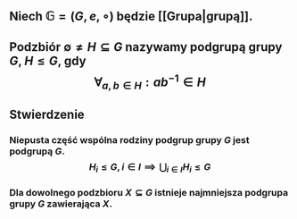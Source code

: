 ## Niech $\mathbb{G} = (G,e, \circ)$ będzie [[Grupa|grupą]]. 
## Podzbiór $\emptyset \neq H \subseteq G$ nazywamy **podgrupą grupy $G$**, $H\leq G$, gdy $$\forall_{a,b\in H} :ab^{-1}\in H$$
## **Stwierdzenie**
### Niepusta część wspólna rodziny podgrup grupy $G$ jest podgrupą $G$. $$H_i\leq G, i\in I\implies\bigcup_{i\in I}H_i \leq G$$
### Dla dowolnego podzbioru $X\subseteq G$ istnieje najmniejsza podgrupa grupy $G$ zawierająca $X$.
